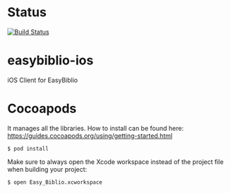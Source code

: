 # Status
[![Build Status](https://travis-ci.org/easybiblio/easybiblio-ios.svg?branch=master)](https://travis-ci.org/seasybiblio/easybiblio-ios)

# easybiblio-ios
iOS Client for EasyBiblio

# Cocoapods
It manages all the libraries. How to install can be found here: 
https://guides.cocoapods.org/using/getting-started.html

```
$ pod install
```

Make sure to always open the Xcode workspace instead of the project file when building your project:
```
$ open Easy_Biblio.xcworkspace
```
